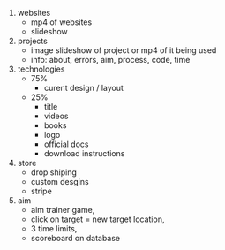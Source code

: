 1. websites
    - mp4 of websites
    - slideshow
2. projects
    - image slideshow of project or mp4 of it being used
    - info: about, errors, aim, process, code, time
3. technologies
    - 75% 
        - curent design / layout
    - 25%
        - title
        - videos
        - books
        - logo
        - official docs
        - download instructions
4. store
    - drop shiping
    - custom desgins
    - stripe
5. aim  
    - aim trainer game, 
    - click on target = new target location, 
    - 3 time limits, 
    - scoreboard on database